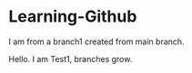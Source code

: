 # Learning-Github

I am from a branch1 created from main branch.

Hello. I am Test1, branches grow.
